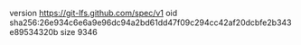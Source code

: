 version https://git-lfs.github.com/spec/v1
oid sha256:26e934c6e6a9e96dc94a2bd61dd47f09c294cc42af20dcbfe2b343e89534320b
size 9346
